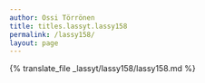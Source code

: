 ```yaml
---
author: Ossi Törrönen
title: titles.lassyt.lassy158
permalink: /lassy158/
layout: page
---
```

{% translate_file _lassyt/lassy158/lassy158.md %}